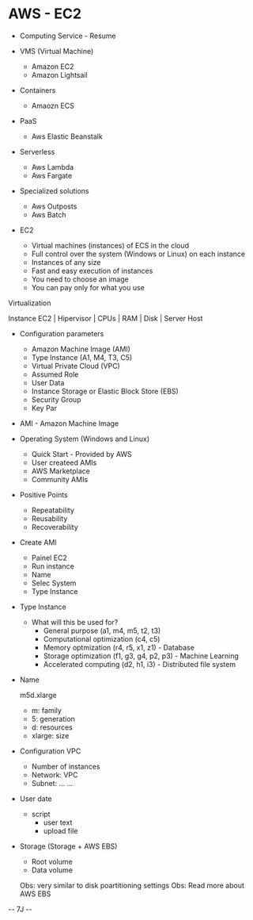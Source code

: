 # AWS - EC2

- Computing Service - Resume

- VMS (Virtual Machine)
  - Amazon EC2
  - Amazon Lightsail

- Containers
  - Amaozn ECS

- PaaS
  - Aws Elastic Beanstalk

- Serverless
  - Aws Lambda
  - Aws Fargate

- Specialized solutions
  - Aws Outposts
  - Aws Batch


- EC2
  - Virtual machines (instances) of ECS in the cloud
  - Full control over the system (Windows or Linux) on each instance
  - Instances of any size
  - Fast and easy execution of instances
  - You need to choose an image
  - You can pay only for what you use


Virtualization
   
   Instance EC2
   |
   Hipervisor
   |
   CPUs
   |
   RAM
   |
   Disk
   |
Server Host


- Configuration parameters
  - Amazon Machine Image (AMI)
  - Type Instance (A1, M4, T3, C5) 
  - Virtual Private Cloud (VPC)
  - Assumed Role
  - User Data
  - Instance Storage or Elastic Block Store (EBS)
  - Security Group
  - Key Par


- AMI - Amazon Machine Image

- Operating System (Windows and Linux)
  - Quick Start - Provided by AWS
  - User createed AMIs 
  - AWS Marketplace
  - Community AMIs

- Positive Points
  - Repeatability
  - Reusability
  - Recoverability

- Create  AMI
  - Painel EC2
  - Run instance
  - Name
  - Selec System
  - Type Instance

- Type Instance
  - What will this be used for? 
    - General purpose (a1, m4, m5, t2, t3)
    - Computational optimization (c4, c5)
    - Memory optmization (r4, r5, x1, z1) - Database
    - Storage optimization (f1, g3, g4, p2, p3) - Machine Learning
    - Accelerated computing (d2, h1, i3) - Distributed file system

- Name

  m5d.xlarge

  - m: family
  - 5: generation
  - d: resources
  - xlarge: size

- Configuration VPC
  - Number of instances
  - Network: VPC
  - Subnet: ...
  ... 

- User date
  - script
    - user text
    - upload file
  
- Storage (Storage + AWS EBS)
  - Root volume
  - Data volume

  Obs: very similar to disk poartitioning settings
  Obs: Read more about AWS EBS


-- 7J -- 
